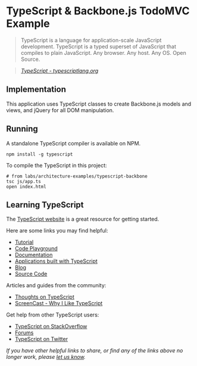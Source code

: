 # TypeScript & Backbone.js TodoMVC Example

> TypeScript is a language for application-scale JavaScript development. TypeScript is a typed superset of JavaScript that compiles to plain JavaScript. Any browser. Any host. Any OS. Open Source.

> _[TypeScript - typescriptlang.org](http://typescriptlang.org)_


## Implementation

This application uses TypeScript classes to create Backbone.js models and views, and jQuery for all DOM manipulation.


## Running

A standalone TypeScript compiler is available on NPM.

	npm install -g typescript

To compile the TypeScript in this project:

	# from labs/architecture-examples/typescript-backbone
	tsc js/app.ts
	open index.html


## Learning TypeScript

The [TypeScript website](http://typescriptlang.org) is a great resource for getting started.

Here are some links you may find helpful:

* [Tutorial](http://www.typescriptlang.org/Tutorial)
* [Code Playground](http://www.typescriptlang.org/Playground)
* [Documentation](http://typescript.codeplex.com/documentation)
* [Applications built with TypeScript](http://www.typescriptlang.org/Samples)
* [Blog](http://blogs.msdn.com/b/typescript)
* [Source Code](http://typescript.codeplex.com/sourcecontrol/latest#README.txt)

Articles and guides from the community:

* [Thoughts on TypeScript](http://www.nczonline.net/blog/2012/10/04/thoughts-on-typescript)
* [ScreenCast - Why I Like TypeScript](http://www.leebrimelow.com/why-i-like-typescripts)

Get help from other TypeScript users:

* [TypeScript on StackOverflow](http://stackoverflow.com/questions/tagged/typescript)
* [Forums](http://typescript.codeplex.com/discussions)
* [TypeScript on Twitter](http://twitter.com/typescriptlang)

_If you have other helpful links to share, or find any of the links above no longer work, please [let us know](https://github.com/addyosmani/todomvc/issues)._
